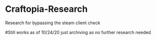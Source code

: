 # Craftopia-Research
Research for bypassing the steam client check


#Still works as of 10/24/20 just archiving as no further research needed
